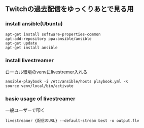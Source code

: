 ## Twitchの過去配信をゆっくりあとで見る用

### install ansible(Ubuntu)

    apt-get install software-properties-common
    apt-add-repository ppa:ansible/ansible
    apt-get update
    apt-get install ansible

### install livestreamer

ローカル環境のvenvにlivestremer入れる

    ansible-playbook -i /etc/ansible/hosts playbook.yml -K
    source venv/local/bin/activate

### basic usage of livestreamer

一般ユーザーで叩く

    livestreamer {配信のURL} --default-stream best -o output.flv

